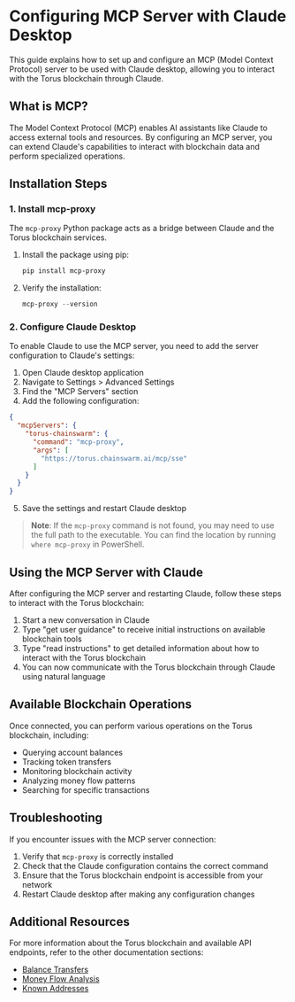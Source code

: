 # Configuring MCP Server with Claude Desktop

This guide explains how to set up and configure an MCP (Model Context Protocol) server to be used with Claude desktop, allowing you to interact with the Torus blockchain through Claude.

## What is MCP?

The Model Context Protocol (MCP) enables AI assistants like Claude to access external tools and resources. By configuring an MCP server, you can extend Claude's capabilities to interact with blockchain data and perform specialized operations.

## Installation Steps

### 1. Install mcp-proxy

The `mcp-proxy` Python package acts as a bridge between Claude and the Torus blockchain services.

1. Install the package using pip:
   ```powershell
   pip install mcp-proxy
   ```

2. Verify the installation:
   ```powershell
   mcp-proxy --version
   ```

### 2. Configure Claude Desktop

To enable Claude to use the MCP server, you need to add the server configuration to Claude's settings:

1. Open Claude desktop application
2. Navigate to Settings > Advanced Settings
3. Find the "MCP Servers" section
4. Add the following configuration:

```json
{
  "mcpServers": {
    "torus-chainswarm": {
      "command": "mcp-proxy",
      "args": [
        "https://torus.chainswarm.ai/mcp/sse"
      ]
    }
  }
}
```

5. Save the settings and restart Claude desktop

> **Note**: If the `mcp-proxy` command is not found, you may need to use the full path to the executable. You can find the location by running `where mcp-proxy` in PowerShell.

## Using the MCP Server with Claude

After configuring the MCP server and restarting Claude, follow these steps to interact with the Torus blockchain:

1. Start a new conversation in Claude
2. Type "get user guidance" to receive initial instructions on available blockchain tools
3. Type "read instructions" to get detailed information about how to interact with the Torus blockchain
4. You can now communicate with the Torus blockchain through Claude using natural language

## Available Blockchain Operations

Once connected, you can perform various operations on the Torus blockchain, including:

- Querying account balances
- Tracking token transfers
- Monitoring blockchain activity
- Analyzing money flow patterns
- Searching for specific transactions

## Troubleshooting

If you encounter issues with the MCP server connection:

1. Verify that `mcp-proxy` is correctly installed
2. Check that the Claude configuration contains the correct command
3. Ensure that the Torus blockchain endpoint is accessible from your network
4. Restart Claude desktop after making any configuration changes

## Additional Resources

For more information about the Torus blockchain and available API endpoints, refer to the other documentation sections:

- [Balance Transfers](/docs/indexers/substrate/balance_transfers.md)
- [Money Flow Analysis](/docs/indexers/substrate/money_flow.md)
- [Known Addresses](/docs/indexers/substrate/known_addresses.md)